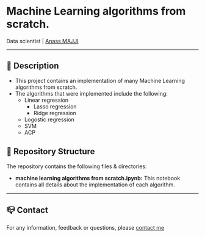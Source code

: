 # Machine Learning algorithms from scratch.
Data scientist | [Anass MAJJI](https://www.linkedin.com/in/anass-majji-729773157/)
***

## :monocle_face: Description
- This project contains an implementation of many Machine Learning algorithms from scratch. </br>
- The algorithms that were implemented include the following:
	- Linear regression
		- Lasso regression
		- Ridge regression
	- Logostic regression
	- SVM 
	- ACP
 

## :rocket: Repository Structure
The repository contains the following files & directories:
- **machine learning algorithms from scratch.ipynb:** This notebook contains all details about the implementation of each algorithm.
 





---
## :mailbox_closed: Contact
For any information, feedback or questions, please [contact me][anass-email]





[anass-email]: mailto:anassmajji34@gmail.com
